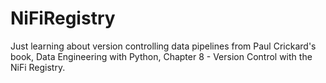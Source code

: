 # NiFiRegistry
Just learning about version controlling data pipelines from Paul Crickard's book, Data Engineering with Python, Chapter 8 - Version Control with the NiFi Registry.
